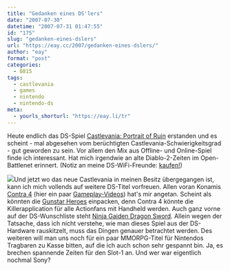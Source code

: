 ```yaml
---
title: "Gedanken eines DS'lers"
date: "2007-07-30"
datetime: "2007-07-31 01:47:55"
id: "175"
slug: "gedanken-eines-dslers"
url: "https://eay.cc/2007/gedanken-eines-dslers/"
author: "eay"
format: "post"
categories:
  - 0815
tags:
  - castlevania
  - games
  - nintendo
  - nintendo-ds
meta:
  - yourls_shorturl: "https://eay.li/tr"
---
```


Heute endlich das DS-Spiel [Castlevania: Portrait of Ruin](http://en.wikipedia.org/wiki/Castlevania:_Portrait_of_Ruin) erstanden und es scheint - mal abgesehen vom berüchtigten Castlevania-Schwierigkeitsgrad - gut geworden zu sein. Vor allem den Mix aus Offline- und Online-Spiel finde ich interessant. Hat mich irgendwie an alte Diablo-2-Zeiten im Open-Battlenet erinnert. (Notiz an meine DS-WiFi-Freunde: [kaufen!](http://www.amazon.de/exec/obidos/ASIN/B000HLDDO2/eayznet-21))

![](/uploads/2007/contra4.jpg)Und jetzt wo das neue Castlevania in meinen Besitz übergegangen ist, kann ich mich vollends auf weitere DS-Titel vorfreuen. Allen voran Konamis [Contra 4](http://en.wikipedia.org/wiki/Contra_4) (hier ein paar [Gameplay-Videos](http://www.gametrailers.com/game/5037.html)) hat's mir angetan. Scheint als könnten die [Gunstar Heroes](http://eay.cc/blog/2007/01/ein_echter_mega.shtml) einpacken, denn Contra 4 könnte die Killerapplication für alle Actionfans mit Handheld werden. Auch ganz vorne auf der DS-Wunschliste steht [Ninja Gaiden Dragon Sword](http://www.gametrailers.com/game/4619.html). Allein wegen der Tatsache, dass ich nicht verstehe, wie man dieses Spiel aus der DS-Hardware rauskitzelt, muss das Dingen genauer betrachtet werden. Des weiteren will man uns noch für ein paar MMORPG-Titel für Nintendos Tragbaren zu Kasse bitten, auf die ich auch schon sehr gespannt bin. Ja, es brechen spannende Zeiten für den Slot-1 an. Und wer war eigentlich nochmal Sony?
